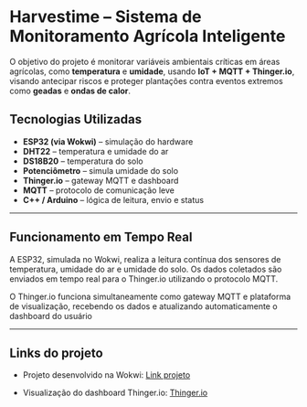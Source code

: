 # Harvestime – Sistema de Monitoramento Agrícola Inteligente

O objetivo do projeto é monitorar variáveis ambientais críticas em áreas agrícolas, como **temperatura** e **umidade**, usando **IoT + MQTT + Thinger.io**, visando antecipar riscos e proteger plantações contra eventos extremos como **geadas** e **ondas de calor**.


##  Tecnologias Utilizadas

- **ESP32 (via Wokwi)** – simulação do hardware
- **DHT22** – temperatura e umidade do ar
- **DS18B20** – temperatura do solo
- **Potenciômetro** – simula umidade do solo
- **Thinger.io** – gateway MQTT e dashboard
- **MQTT** – protocolo de comunicação leve
- **C++ / Arduino** – lógica de leitura, envio e status

---

## Funcionamento em Tempo Real

A ESP32, simulada no Wokwi, realiza a leitura contínua dos sensores de temperatura, umidade do ar e umidade do solo. Os dados coletados são enviados em tempo real para o Thinger.io utilizando o protocolo MQTT.

O Thinger.io funciona simultaneamente como gateway MQTT e plataforma de visualização, recebendo os dados e atualizando automaticamente o dashboard do usuário

---

## Links do projeto

- Projeto desenvolvido na Wokwi: [Link projeto](https://wokwi.com/projects/432154312420754433)

- Visualização do dashboard Thinger.io: [Thinger.io](https://console.thinger.io/dashboards/dashboard_esp32?authorization=eyJhbGciOiJIUzI1NiIsInR5cCI6IkpXVCJ9.eyJqdGkiOiJEYXNoYm9hcmRfZGFzaGJvYXJkX2VzcDMyIiwic3ZyIjoidXMtZWFzdC5hd3MudGhpbmdlci5pbyIsInVzciI6ImRza2FmIn0.OOar0ILsOBFi6_Xshmq48Av86wsSxYCA8noOtZ9PmDE)
